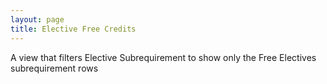 ```yaml
---
layout: page
title: Elective Free Credits
---
```


A view that filters Elective Subrequirement to show only the Free Electives subrequirement rows
